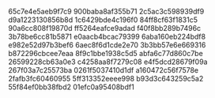 65c7e4e5aeb9f7c9
900baba8af355b71
2c5ac3c598939df9
d9a1223130856b8d
1c6429bde4c196f0
84ff8cf63f1831c5
90a6cc808f19870d
ff5264eafce9adad
f40f8bb289b7496c
3b78be6cc81b5871
e0aacb4bcac79399
6aba160eb224bdf8
e982e52d97b3bef6
6aec8f6d1cde2e70
3b3bb57e6e669316
b872296cbcee7eaa
8f9c1bbe1938c5d5
abfa6c77d860c7be
26599228cb63a0e3
c4258aa8f7279c08
e4f5dcd28679f09a
267f03a7c25573ba
0261f5037410d1df
a160472c56f7578e
2fafb3fc60460955
5ff313352eeee998
b93d3c643259c5a2
55f84ef0bb38fbd2
01efc0a95408bdf1
